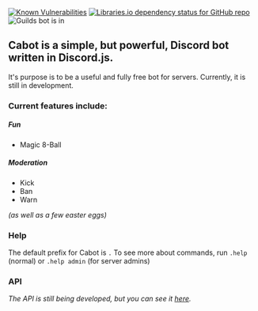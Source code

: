 [![Known Vulnerabilities](https://snyk.io/test/github/CCreativeCND/Cabot/badge.svg?targetFile=package.json)](https://snyk.io/test/github/CCreativeCND/Cabot?targetFile=package.json)
[![Libraries.io dependency status for GitHub repo](https://img.shields.io/librariesio/github/CCreativeCND/Cabot)](https://libraries.io/github/CCreativeCND/Cabot)
![Guilds bot is in](https://img.shields.io/badge/dynamic/json?label=guilds&query=guilds&url=https%3A%2F%2Fcabot.calum.gq%2Fapi)

## Cabot is a simple, but powerful, Discord bot written in Discord.js.
It's purpose is to be a useful and fully free bot for servers.
Currently, it is still in development.

### Current features include:
##### Fun
- Magic 8-Ball

##### Moderation
- Kick
- Ban
- Warn

*(as well as a few easter eggs)*

### Help
The default prefix for Cabot is `.`
To see more about commands, run `.help` (normal) or `.help admin` (for server admins)

### API
*The API is still being developed, but you can see it [here](https://cabot.calum.gq/api).*
